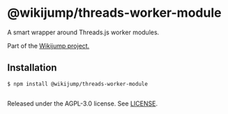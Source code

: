 # @wikijump/threads-worker-module

A smart wrapper around Threads.js worker modules.

Part of the [Wikijump project.](https://github.com/scpwiki/wikijump)

## Installation

```
$ npm install @wikijump/threads-worker-module
```

##

Released under the AGPL-3.0 license. See [LICENSE](https://github.com/scpwiki/wikijump/blob/develop/LICENSE.md).
